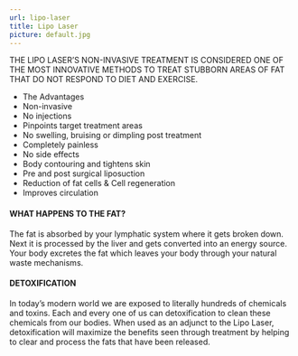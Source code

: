 ```yaml
---
url: lipo-laser
title: Lipo Laser
picture: default.jpg
---
```


THE LIPO LASER’S NON-INVASIVE TREATMENT IS CONSIDERED ONE OF THE MOST INNOVATIVE METHODS TO TREAT STUBBORN AREAS OF FAT THAT DO NOT RESPOND TO DIET AND EXERCISE.

- The Advantages
- Non-invasive
- No injections
- Pinpoints target treatment areas
- No swelling, bruising or dimpling post treatment
- Completely painless
- No side effects
- Body contouring and tightens skin
- Pre and post surgical liposuction
- Reduction of fat cells & Cell regeneration
- Improves circulation

#### WHAT HAPPENS TO THE FAT?

The fat is absorbed by your lymphatic system where it gets broken down. Next it is processed by the liver and gets converted into an energy source. Your body excretes the fat which leaves your body through your natural waste mechanisms.

#### DETOXIFICATION

In today’s modern world we are exposed to literally hundreds of chemicals and toxins. Each and every one of us can detoxification to clean these chemicals from our bodies. When used as an adjunct to the Lipo Laser, detoxification will maximize the benefits seen through treatment by helping to clear and process the fats that have been released.

